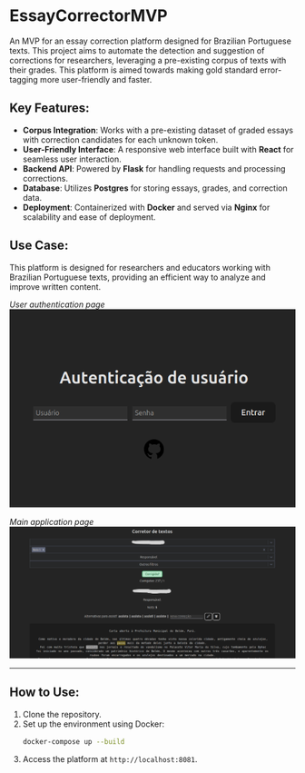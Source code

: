 # **EssayCorrectorMVP**

An MVP for an essay correction platform designed for Brazilian Portuguese texts. This project aims to automate the detection and suggestion of corrections for researchers, leveraging a pre-existing corpus of texts with their grades. This platform is aimed towards making gold standard error-tagging more user-friendly and faster.

## **Key Features**:
- **Corpus Integration**: Works with a pre-existing dataset of graded essays with correction candidates for each unknown token.
- **User-Friendly Interface**: A responsive web interface built with **React** for seamless user interaction.
- **Backend API**: Powered by **Flask** for handling requests and processing corrections.
- **Database**: Utilizes **Postgres** for storing essays, grades, and correction data.
- **Deployment**: Containerized with **Docker** and served via **Nginx** for scalability and ease of deployment.

## **Use Case**:
This platform is designed for researchers and educators working with Brazilian Portuguese texts, providing an efficient way to analyze and improve written content.

_User authentication page_
![Login page](images/userauth.png)

_Main application page_
![Main page](images/mainpage.png)


---

## **How to Use**:
1. Clone the repository.
2. Set up the environment using Docker:
   ```bash
   docker-compose up --build
   ```
3. Access the platform at `http://localhost:8081`.
